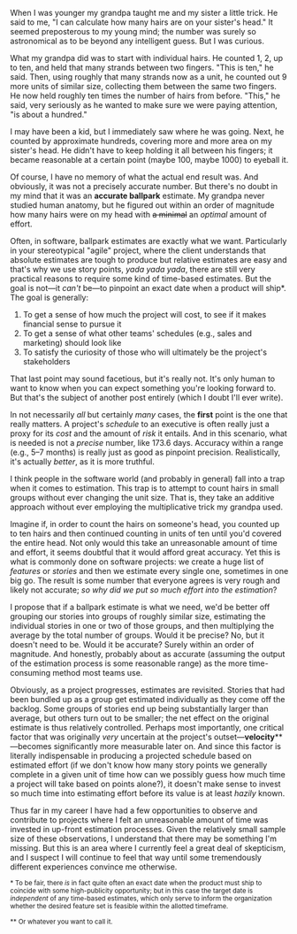 When I was younger my grandpa taught me and my sister a little trick. He said to me, "I can calculate how many hairs are on your sister's head." It seemed preposterous to my young mind; the number was surely so astronomical as to be beyond any intelligent guess. But I was curious.

What my grandpa did was to start with individual hairs. He counted 1, 2, up to ten, and held that many strands between two fingers. "This is ten," he said. Then, using roughly that many strands now as a unit, he counted out 9 more units of similar size, collecting them between the same two fingers. He now held roughly ten times the number of hairs from before. "This," he said, very seriously as he wanted to make sure we were paying attention, "is about a hundred."

I may have been a kid, but I immediately saw where he was going. Next, he counted by approximate hundreds, covering more and more area on my sister's head. He didn't have to keep holding it all between his fingers; it became reasonable at a certain point (maybe 100, maybe 1000) to eyeball it.

Of course, I have no memory of what the actual end result was. And obviously, it was not a precisely accurate number. But there's no doubt in my mind that it was an **accurate ballpark** estimate. My grandpa never studied human anatomy, but he figured out within an order of magnitude how many hairs were on my head with <strike>a minimal</strike> an *optimal* amount of effort.

Often, in software, ballpark estimates are exactly what we want. Particularly in your stereotypical "agile" project, where the client understands that absolute estimates are tough to produce but relative estimates are easy and that's why we use story points, *yada yada yada*, there are still very practical reasons to require some kind of time-based estimates. But the goal is not—it *can't* be—to pinpoint an exact date when a product will ship\*. The goal is generally:

1. To get a sense of how much the project will cost, to see if it makes financial sense to pursue it
2. To get a sense of what other teams' schedules (e.g., sales and marketing) should look like
3. To satisfy the curiosity of those who will ultimately be the project's stakeholders

That last point may sound facetious, but it's really not. It's only human to want to know when you can expect something you're looking forward to. But that's the subject of another post entirely (which I doubt I'll ever write).

In not necessarily *all* but certainly *many* cases, the **first** point is the one that really matters. A project's *schedule* to an executive is often really just a proxy for its *cost* and the amount of *risk* it entails. And in this scenario, what is needed is not a *precise* number, like 173.6 days. Accuracy within a range (e.g., 5–7 months) is really just as good as pinpoint precision. Realistically, it's actually *better*, as it is more truthful.

I think people in the software world (and probably in general) fall into a trap when it comes to estimation. This trap is to attempt to count hairs in small groups without ever changing the unit size. That is, they take an additive approach without ever employing the multiplicative trick my grandpa used.

Imagine if, in order to count the hairs on someone's head, you counted up to ten hairs and then continued counting in units of ten until you'd covered the entire head. Not only would this take an unreasonable amount of time and effort, it seems doubtful that it would afford great accuracy. Yet this is what is commonly done on software projects: we create a huge list of *features* or *stories* and then we estimate every single one, sometimes in one big go. The result is some number that everyone agrees is very rough and likely not accurate; *so why did we put so much effort into the estimation*?

I propose that if a ballpark estimate is what we need, we'd be better off grouping our stories into groups of roughly similar size, estimating the individual stories in one or two of those groups, and then multiplying the average by the total number of groups. Would it be precise? No, but it doesn't need to be. Would it be accurate? Surely within an order of magnitude. And honestly, probably about as accurate (assuming the output of the estimation process is some reasonable range) as the more time-consuming method most teams use.

Obviously, as a project progresses, estimates are revisited. Stories that had been bundled up as a group get estimated individually as they come off the backlog. Some groups of stories end up being substantially larger than average, but others turn out to be smaller; the net effect on the original estimate is thus relatively controlled. Perhaps most importantly, one critical factor that was originally *very* uncertain at the project's outset—**velocity**\*\*—becomes significantly more measurable later on. And since this factor is literally indispensable in producing a projected schedule based on estimated effort (if we don't know how many story points we generally complete in a given unit of time how can we possibly guess how much time a project will take based on points alone?), it doesn't make sense to invest so much time into estimating effort before its value is at least *hazily* known.

Thus far in my career I have had a few opportunities to observe and contribute to projects where I felt an unreasonable amount of time was invested in up-front estimation processes. Given the relatively small sample size of these observations, I understand that there may be something I'm missing. But this is an area where I currently feel a great deal of skepticism, and I suspect I will continue to feel that way until some tremendously different experiences convince me otherwise.

<sub>\* To be fair, there *is* in fact quite often an exact date when the product must ship to coincide with some high-publicity opportunity; but in this case the target date is *independent* of any time-based estimates, which only serve to inform the organization whether the desired feature set is feasible within the allotted timeframe.</sub>

<sub>\*\* Or whatever you want to call it.</sub>